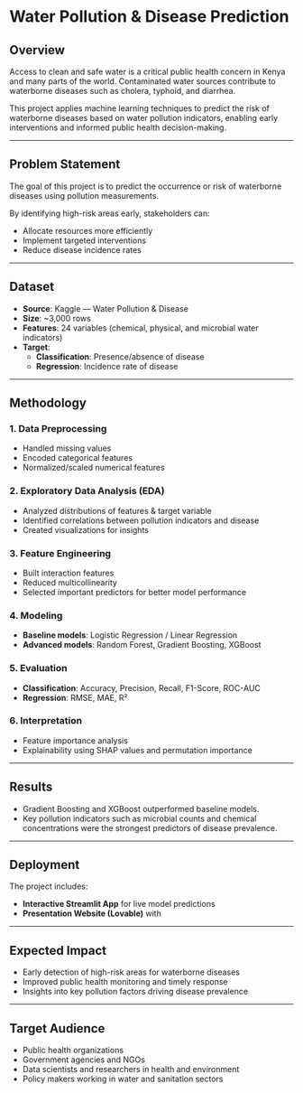 # Water Pollution & Disease Prediction  

## Overview  
Access to clean and safe water is a critical public health concern in Kenya and many parts of the world. Contaminated water sources contribute to waterborne diseases such as cholera, typhoid, and diarrhea.  

This project applies machine learning techniques to predict the risk of waterborne diseases based on water pollution indicators, enabling early interventions and informed public health decision-making.  

---

## Problem Statement  
The goal of this project is to predict the occurrence or risk of waterborne diseases using pollution measurements.  

By identifying high-risk areas early, stakeholders can:  
- Allocate resources more efficiently  
- Implement targeted interventions  
- Reduce disease incidence rates  

---

## Dataset  
- **Source**: Kaggle — Water Pollution & Disease  
- **Size**: ~3,000 rows  
- **Features**: 24 variables (chemical, physical, and microbial water indicators)  
- **Target**:  
  - **Classification**: Presence/absence of disease  
  - **Regression**: Incidence rate of disease  

---

## Methodology  

### 1. Data Preprocessing  
- Handled missing values  
- Encoded categorical features  
- Normalized/scaled numerical features  

### 2. Exploratory Data Analysis (EDA)  
- Analyzed distributions of features & target variable  
- Identified correlations between pollution indicators and disease  
- Created visualizations for insights  

### 3. Feature Engineering  
- Built interaction features  
- Reduced multicollinearity  
- Selected important predictors for better model performance  

### 4. Modeling  
- **Baseline models**: Logistic Regression / Linear Regression  
- **Advanced models**: Random Forest, Gradient Boosting, XGBoost  

### 5. Evaluation  
- **Classification**: Accuracy, Precision, Recall, F1-Score, ROC-AUC  
- **Regression**: RMSE, MAE, R²  

### 6. Interpretation  
- Feature importance analysis  
- Explainability using SHAP values and permutation importance  

---

## Results  
- Gradient Boosting and XGBoost outperformed baseline models.  
- Key pollution indicators such as microbial counts and chemical concentrations were the strongest predictors of disease prevalence.  

---

## Deployment  
The project includes:  
- **Interactive Streamlit App** for live model predictions  
- **Presentation Website (Lovable)** with  
    

---

## Expected Impact  
- Early detection of high-risk areas for waterborne diseases  
- Improved public health monitoring and timely response  
- Insights into key pollution factors driving disease prevalence  

---

## Target Audience  
- Public health organizations  
- Government agencies and NGOs  
- Data scientists and researchers in health and environment  
- Policy makers working in water and sanitation sectors  

 
